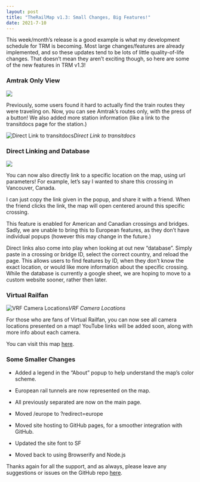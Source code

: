```yaml
---
layout: post
title: "TheRailMap v1.3: Small Changes, Big Features!"
date: 2021-7-10
---
```


This week/month’s release is a good example is what my development schedule for TRM is becoming. Most large changes/features are already implemented, and so these updates tend to be lots of little quality-of-life changes. That doesn’t mean they aren’t exciting though, so here are some of the new features in TRM v1.3!

### **Amtrak Only View**

![](https://cdn-images-1.medium.com/max/6488/1*XvEH_awrK9GQEjgK3x8xAQ.png)

Previously, some users found it hard to actually find the train routes they were traveling on. Now, you can see Amtrak’s routes only, with the press of a button! We also added more station information (like a link to the transitdocs page for the station.)

![Direct Link to transitdocs](https://cdn-images-1.medium.com/max/5000/1*wBgYfz3H3m0DN_MxPm24kg.jpeg)_Direct Link to transitdocs_

### Direct Linking and Database

![](https://cdn-images-1.medium.com/max/2000/1*i0Y3xpATX0RBDUYrH5gePw.png)

You can now also directly link to a specific location on the map, using url parameters! For example, let’s say I wanted to share this crossing in Vancouver, Canada.

I can just copy the link given in the popup, and share it with a friend. When the friend clicks the link, the map will open centered around this specific crossing.

This feature is enabled for American and Canadian crossings and bridges. Sadly, we are unable to bring this to European features, as they don’t have individual popups (however this may change in the future.)

Direct links also come into play when looking at out new “database”. Simply paste in a crossing or bridge ID, select the correct country, and reload the page. This allows users to find features by ID, when they don’t know the exact location, or would like more information about the specific crossing. While the database is currently a google sheet, we are hoping to move to a custom website sooner, rather then later.

### Virtual Railfan

![VRF Camera Locations](https://cdn-images-1.medium.com/max/6488/1*KeI079QJp2wBCweUA8rOUA.png)_VRF Camera Locations_

For those who are fans of Virtual Railfan, you can now see all camera locations presented on a map! YouTube links will be added soon, along with more info about each camera.

You can visit this map [here](https://www.therailmap.com/vrf).

### Some Smaller Changes

- Added a legend in the “About” popup to help understand the map’s color scheme.

- European rail tunnels are now represented on the map.

- All previously separated are now on the main page.

- Moved /europe to ?redirect=europe

- Moved site hosting to GitHub pages, for a smoother integration with GitHub.

- Updated the site font to SF

- Moved back to using Browserify and Node.js

Thanks again for all the support, and as always, please leave any suggestions or issues on the GitHub repo [here](https://github.com/EliotHertenstein/railmap).
